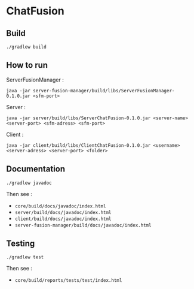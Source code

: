 # ChatFusion

## Build
```
./gradlew build
```

## How to run
ServerFusionManager :
```
java -jar server-fusion-manager/build/libs/ServerFusionManager-0.1.0.jar <sfm-port>
```

Server :
```
java -jar server/build/libs/ServerChatFusion-0.1.0.jar <server-name> <server-port> <sfm-adress> <sfm-port>
```

Client :
```
java -jar client/build/libs/ClientChatFusion-0.1.0.jar <username> <server-adress> <server-port> <folder>
```

## Documentation
```
./gradlew javadoc
```
Then see : 
 - `core/build/docs/javadoc/index.html`
 - `server/build/docs/javadoc/index.html`
 - `client/build/docs/javadoc/index.html`
 - `server-fusion-manager/build/docs/javadoc/index.html`

## Testing
```
./gradlew test
```
Then see :
 - `core/build/reports/tests/test/index.html`